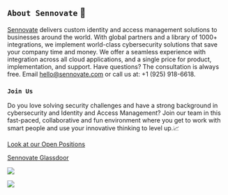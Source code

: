 ## `About Sennovate` 🔐

[Sennovate](https://sennovate.com/) delivers custom identity and access management solutions to businesses around the world. With global partners and a library of 1000+ integrations, we implement world-class cybersecurity solutions that save your company time and money. We offer a seamless experience with integration across all cloud applications, and a single price for product, implementation, and support. Have questions? The consultation is always free. Email hello@sennovate.com or call us at: +1 (925) 918-6618.


### `Join Us`

Do you love solving security challenges and have a strong background in cybersecurity and Identity and Access Management?
Join our team in this fast-paced, collaborative and fun environment where you get to work with smart people and use your innovative thinking to level up.📈

[Look at our Open Positions](https://sennovate.com/careers/)

[Sennovate Glassdoor](https://www.glassdoor.co.in/Reviews/Sennovate-Reviews-E1201142.htm)

<a href="http://freshworks.com/website-monitoring?utm_source=status_badge&utm_medium=status_badge" target="_blank"><img src="https://statuspage.freshping.io/badge/7894e1bb-de5a-4636-af00-ff875a689542?0.565002044170247"/> </a>

<a href='https://www.glassdoor.com/Overview/Working-at-Sennovate-EI_IE1201142.11,20.htm'><img src='https://www.glassdoor.com/api/widget/verticalStarRating.htm?e=1201142'></a>
